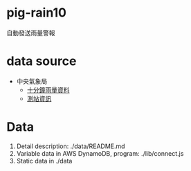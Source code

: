 # pig-rain10
自動發送雨量警報

# data source
- 中央氣象局
  - [十分鐘雨量資料](http://www.cwb.gov.tw/V7/observe/rainfall/A136.htm)
  - [測站資訊](http://e-service.cwb.gov.tw/wdps/obs/state.htm)
# Data
1. Detail description: ./data/README.md
2. Variable data in AWS DynamoDB, program: ./lib/connect.js
3. Static data in ./data
